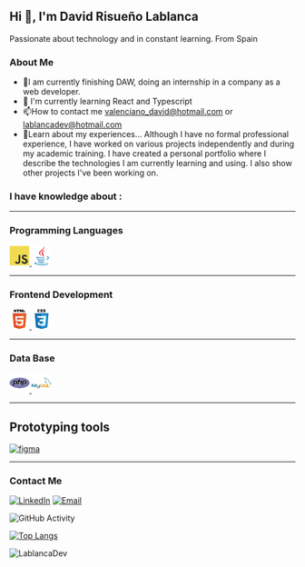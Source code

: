 <h2>Hi 👋, I'm David Risueño Lablanca </h2>

  Passionate about technology and in constant learning. From Spain
  
 ### About Me
 
- 🔭I am currently finishing DAW, doing an internship in a company as a web developer.
- 🌱 I'm currently learning React and Typescript
- 📫How to contact me valenciano_david@hotmail.com or lablancadev@hotmail.com
- 📄Learn about my experiences... Although I have no formal professional experience, I have worked on various projects independently and during my academic training. I have created a personal portfolio where I describe the technologies I am currently learning and using. I also show other projects       I've been working on.

### I have knowledge about :

<hr>

###  Programming Languages
<a href="https://developer.mozilla.org/en-US/docs/Web/JavaScript" target="_blank" rel="noreferrer"> <img src="https://raw.githubusercontent.com/devicons/devicon/master/icons/javascript/javascript-original.svg" alt="javascript" width="35" height="35"/> </a> 
<a href="https://www.java.com" target="_blank" rel="noreferrer"> <img src="https://raw.githubusercontent.com/devicons/devicon/master/icons/java/java-original.svg" alt="java" width="35" height="35"/> </a> 
<hr>

###  Frontend Development
<a href="https://www.w3.org/html/" target="_blank" rel="noreferrer"> <img src="https://raw.githubusercontent.com/devicons/devicon/master/icons/html5/html5-original-wordmark.svg" alt="html5" width="35" height="35"/> </a>  <a href="https://www.w3schools.com/css/" target="_blank" rel="noreferrer"> <img src="https://raw.githubusercontent.com/devicons/devicon/master/icons/css3/css3-original-wordmark.svg" alt="css3" width="35" height="35"/> </a> 
<hr>

###  Data Base
<a href="https://www.php.net" target="_blank" rel="noreferrer"> <img src="https://raw.githubusercontent.com/devicons/devicon/master/icons/php/php-original.svg" alt="php" width="35" height="35"/> </a> 
<a href="https://www.mysql.com/" target="_blank" rel="noreferrer"> <img src="https://raw.githubusercontent.com/devicons/devicon/master/icons/mysql/mysql-original-wordmark.svg" alt="mysql" width="35" height="35"/> </a> 
<hr>

##  Prototyping tools
<a href="https://www.figma.com/" target="_blank" rel="noreferrer"> <img src="https://www.vectorlogo.zone/logos/figma/figma-icon.svg" alt="figma" width="35" height="35"/> </a> 
<hr>

###  Contact Me

<a href="https://es.linkedin.com/in/davidLablanca?trk=public_profile_browsemap"><img alt="LinkedIn" src="https://img.shields.io/badge/LinkedIn-davidLablanca-blue?style=flat-square&logo=linkedin"></a>
<a href="lablancadev@hotmail.com"><img alt="Email" src="https://img.shields.io/badge/Hotmail-lablancadev@hotmail.com-blue?style=flat-square&logo=hotmail"></a>  

![GitHub Activity](https://github-readme-stats.vercel.app/api?username=LablancaDev&show_icons=true)

[![Top Langs](https://github-readme-stats.vercel.app/api/top-langs/?username=LablancaDev&layout=compact)](https://github.com/LablancaDev/github-readme-stats)

<p align="left"> <img src="https://komarev.com/ghpvc/?username=LablancaDev&label=Profile%20views&color=0e75b6&style=flat" alt="LablancaDev" /> </p>


<!--<h3 align="left">Languages and Tools:</h3>





<a href="https://git-scm.com/" target="_blank" rel="noreferrer"> <img src="https://www.vectorlogo.zone/logos/git-scm/git-scm-icon.svg" alt="git" width="40" height="40"/> </a> 

